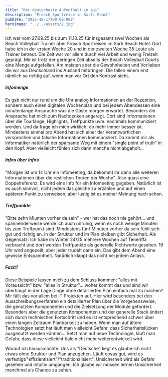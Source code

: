 ```yaml
---
title: "Der deutscheste Aufenthalt in 🇬🇷"
description: "Frosch Sportreise in Sarti Beach"
pubDate: "2025-10-17T00:00:00Z"
heroImage: "../../assets/2.jpg"
---
```


Ich war vom 27.09.25 bis zum 11.10.25 für insgesamt zwei Wochen als Beach Volleyball Trainer über Frosch Sportreisen im Sarti Beach Hotel. Dort habe ich in der ersten Woche 20 und in der zweiten Woche 35 Leute als Trainer betreut. Die Zeit war vor allem durch viel Arbeit und wenig Freizeit geprägt. Mir ist trotz der geringen Zeit abseits der Beach Volleyball Courts eine Menge aufgefallen. Am meisten aber die Gewohnheiten und Vorlieben die wir aus Deutschland ins Ausland mitbringen. Die fallen einem erst nämlich so richtig auf, wenn man vor Ort den Kontrast sieht.

##### Infomenge

Es gab nicht nur rund um die Uhr analog Informationen an der Rezeption, sondern auch einen digitalen Wochenplan und bei jedem Abendessen eine minutenlange Ansprache was die Gäste morgen erwartet. Besonders die Ansprache hat mich zum Nachdenken angeregt. Dort sind Informationen über die Tourlänge, Highlights, Treffpunkte uvm. nochmals kommuniziert worden. Und da frage ich mich wirklich, ob mehr immer besser ist. Mindestens einmal pro Abend hat sich einer der Verantwortlichen versprochen und falsche Informationen kommuniziert. Da kommt mir als Informatiker natürlich der sparsame Weg mit einem "single point of truth" in den Kopf. Aber vielleicht fühlen sich dann manche nicht abgeholt...

##### Infos über Infos

"Morgen ist um 14 Uhr ein Infomeeting, da bekommt ihr dann alle weiteren Informationen über die restlichen Touren der Woche". Also quasi eine Doppelreferenz. Es wird eine Info für ein Infomeeting gegeben. Natürlich ist es auch sinnvoll, nicht jedem das gleiche zu erzählen und auf einen späteren Punkt zu verweisen, aber lustig ist es meiner Meinung nach schon.

##### Treffpunkte

"Bitte zehn Miunten vorher da sein" - wer hat das noch nie gehört... und spannenderweise werde ich auch unruhig, wenn es noch wenige Minuten bis zum Treffpunkt sind. Mindestens fünf Minuten vorher da sein fühlt sich gut und richtig an. In der Struktur und im Plan bleiben gibt Sicherheit. Als Gegensatz: Ich habe im Winter 24/25 mehrere Wochen auf Teneriffa verbracht und dort werden Treffpunkte als generelle Richtwerte gesehen. 19 Uhr wird angepeilt, aber jeder trudelt dann ein. Das gibt dem Abend eine gewisse Entspanntheit. Natürlich klappt das nicht bei jedem Anlass.

##### Fazit?

Diese Beispiele lassen mich zu dem Schluss kommen: "alles mit Voraussicht" bzw. "alles in Struktur"... woher kommt das und sind wir überhaupt in der Lage Dinge ohne detaillierten Plan einfach mal zu machen? Mir fällt das vor allem bei IT Projekten auf. Hier wird besonders bei den Ausschreibungsverfahren ein detaillierter Plan über die Vorgehensweise, die genutzten Komponenten und die Zielsetzung der Module gefordert. Besonders aber die genutzten Komponenten und der generelle Stack ändert sich durch technischen Fortschritt und es ist entsprechend schwer über einen langen Zeitraum Planbarkeit zu haben. Wenn man auf ältere Technologien setzt hat läuft man vielleicht Gefahr, dass Sicherheitslücken ausgenutzt werden können... Setzt man auf neue Technologie, läuft man Gefahr, dass diese vielleicht bald nicht mehr weiterentwickelt wird.

Worauf ich hinausmöchte: Uns als "Deutsche" liegt es glaube ich nicht etwas ohne Struktur und Plan anzugehen. Läuft etwas gut, wird es verfestigt/"effizientisiert"/"traditionalisiert". Unsicherheit wird als Gefahr gesehen und intuitiv umgangen. Ich glaube wir müssen lernen Unsicherheit manchmal als Chance zu sehen.
